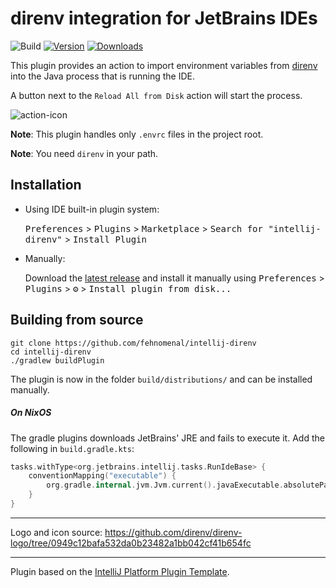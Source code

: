 # direnv integration for JetBrains IDEs

![Build](https://github.com/fehnomenal/intellij-direnv/workflows/Build/badge.svg)
[![Version](https://img.shields.io/jetbrains/plugin/v/15285.svg)](https://plugins.jetbrains.com/plugin/15285)
[![Downloads](https://img.shields.io/jetbrains/plugin/d/15285.svg)](https://plugins.jetbrains.com/plugin/15285)


<!-- Plugin description -->
This plugin provides an action to import environment variables from [direnv](https://github.com/direnv/direnv) into the Java process that is running the IDE.

A button next to the `Reload All from Disk` action will start the process.

![action-icon](https://user-images.githubusercontent.com/9959940/98688979-b6c88700-236b-11eb-8e27-319f23376212.png)

**Note**: This plugin handles only `.envrc` files in the project root.

**Note**: You need `direnv` in your path.

<!-- Plugin description end -->

## Installation

- Using IDE built-in plugin system:
  
  <kbd>Preferences</kbd> > <kbd>Plugins</kbd> > <kbd>Marketplace</kbd> > <kbd>Search for "intellij-direnv"</kbd> >
  <kbd>Install Plugin</kbd>
  
- Manually:

  Download the [latest release](https://github.com/fehnomenal/intellij-direnv/releases/latest) and install it manually using
  <kbd>Preferences</kbd> > <kbd>Plugins</kbd> > <kbd>⚙️</kbd> > <kbd>Install plugin from disk...</kbd>


## Building from source

```shell script
git clone https://github.com/fehnomenal/intellij-direnv
cd intellij-direnv
./gradlew buildPlugin
```

The plugin is now in the folder `build/distributions/` and can be installed manually.


##### On NixOS

The gradle plugins downloads JetBrains' JRE and fails to execute it.
Add the following in `build.gradle.kts`:
```kotlin
tasks.withType<org.jetbrains.intellij.tasks.RunIdeBase> {
    conventionMapping("executable") {
        org.gradle.internal.jvm.Jvm.current().javaExecutable.absolutePath
    }
}
```

---

Logo and icon source: https://github.com/direnv/direnv-logo/tree/0949c12bafa532da0b23482a1bb042cf41b654fc

---
Plugin based on the [IntelliJ Platform Plugin Template][template].

[template]: https://github.com/JetBrains/intellij-platform-plugin-template
